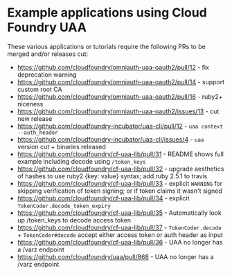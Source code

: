 # Example applications using Cloud Foundry UAA

These various applications or tutorials require the following PRs to be merged and/or releases cut:

* https://github.com/cloudfoundry/omniauth-uaa-oauth2/pull/12 - fix deprecation warning
* https://github.com/cloudfoundry/omniauth-uaa-oauth2/pull/14 - support custom root CA
* https://github.com/cloudfoundry/omniauth-uaa-oauth2/pull/16 - ruby2+ niceness
* https://github.com/cloudfoundry/omniauth-uaa-oauth2/issues/13 - cut new release
* https://github.com/cloudfoundry-incubator/uaa-cli/pull/12 - `uaa context --auth_header`
* https://github.com/cloudfoundry-incubator/uaa-cli/issues/4 - `uaa` version cut + binaries released
* https://github.com/cloudfoundry/cf-uaa-lib/pull/31 - README shows full example including decode using `/token_keys`
* https://github.com/cloudfoundry/cf-uaa-lib/pull/32 - upgrade aesthetics of hashes to use ruby2 {key: value} syntax; add ruby 2.5.1 to travis
* https://github.com/cloudfoundry/cf-uaa-lib/pull/33 - explicit `WARNING` for skipping verification of token signing; or if token claims it wasn't signed
* https://github.com/cloudfoundry/cf-uaa-lib/pull/34 - explicit `TokenCoder.decode_token_expiry`
* https://github.com/cloudfoundry/cf-uaa-lib/pull/35 - Automatically look up /token_keys to decode access token
* https://github.com/cloudfoundry/cf-uaa-lib/pull/37 - `TokenCoder.decode` + `TokenCoder#decode` accept either access token or auth header as input
* https://github.com/cloudfoundry/cf-uaa-lib/pull/36 - UAA no longer has a /varz endpoint
* https://github.com/cloudfoundry/uaa/pull/868 - UAA no longer has a /varz endpoint